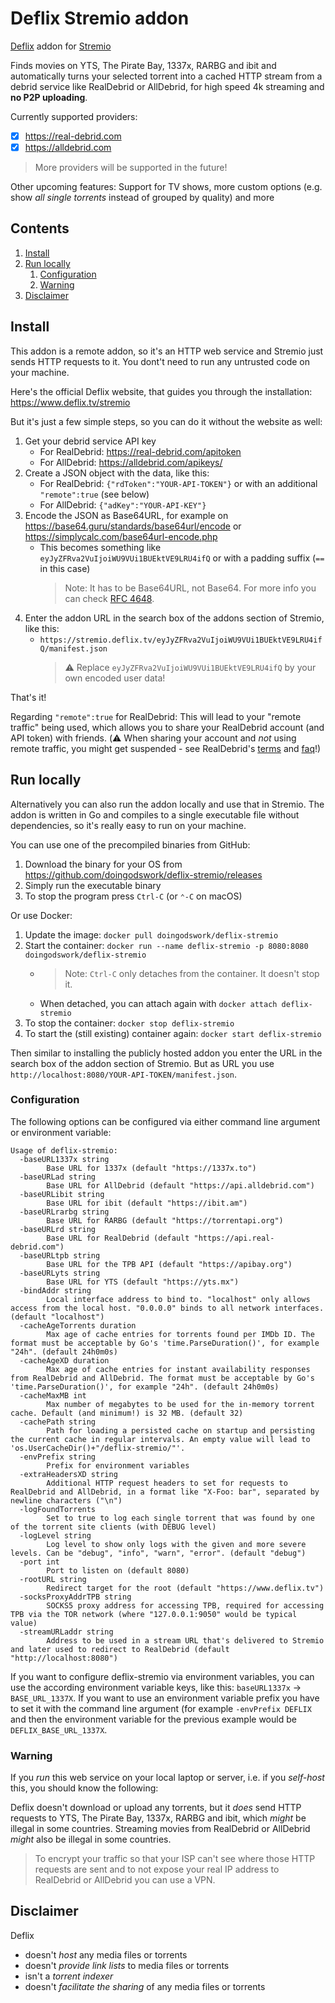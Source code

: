 Deflix Stremio addon
====================

[Deflix](https://www.deflix.tv) addon for [Stremio](https://stremio.com)

Finds movies on YTS, The Pirate Bay, 1337x, RARBG and ibit and automatically turns your selected torrent into a cached HTTP stream from a debrid service like RealDebrid or AllDebrid, for high speed 4k streaming and **no P2P uploading**.

Currently supported providers:

- [x] <https://real-debrid.com>
- [x] <https://alldebrid.com>

> More providers will be supported in the future!

Other upcoming features: Support for TV shows, more custom options (e.g. show *all single torrents* instead of grouped by quality) and more

Contents
--------

1. [Install](#install)
2. [Run locally](#run-locally)
   1. [Configuration](#configuration)
   2. [Warning](#warning)
3. [Disclaimer](#disclaimer)

Install
-------

This addon is a remote addon, so it's an HTTP web service and Stremio just sends HTTP requests to it. You dont't need to run any untrusted code on your machine.

Here's the official Deflix website, that guides you through the installation: <https://www.deflix.tv/stremio>

But it's just a few simple steps, so you can do it without the website as well:

1. Get your debrid service API key
   - For RealDebrid: <https://real-debrid.com/apitoken>
   - For AllDebrid: <https://alldebrid.com/apikeys/>
2. Create a JSON object with the data, like this:
   - For RealDebrid: `{"rdToken":"YOUR-API-TOKEN"}` or with an additional `"remote":true` (see below)
   - For AllDebrid: `{"adKey":"YOUR-API-KEY"}`
3. Encode the JSON as Base64URL, for example on <https://base64.guru/standards/base64url/encode> or <https://simplycalc.com/base64url-encode.php>
   - This becomes something like `eyJyZFRva2VuIjoiWU9VUi1BUEktVE9LRU4ifQ` or with a padding suffix (`==` in this case)  
     > Note: It has to be Base64URL, not Base64. For more info you can check [RFC 4648](https://tools.ietf.org/html/rfc4648#section-5).
4. Enter the addon URL in the search box of the addons section of Stremio, like this:
   - `https://stremio.deflix.tv/eyJyZFRva2VuIjoiWU9VUi1BUEktVE9LRU4ifQ/manifest.json`  
     > ⚠️ Replace `eyJyZFRva2VuIjoiWU9VUi1BUEktVE9LRU4ifQ` by your own encoded user data!

That's it!

Regarding `"remote":true` for RealDebrid: This will lead to your "remote traffic" being used, which allows you to share your RealDebrid account (and API token) with friends. (⚠️ When sharing your account and *not* using remote traffic, you might get suspended - see RealDebrid's [terms](https://real-debrid.com/terms) and [faq](https://real-debrid.com/faq)!)

Run locally
-----------

Alternatively you can also run the addon locally and use that in Stremio. The addon is written in Go and compiles to a single executable file without dependencies, so it's really easy to run on your machine.

You can use one of the precompiled binaries from GitHub:

1. Download the binary for your OS from <https://github.com/doingodswork/deflix-stremio/releases>
2. Simply run the executable binary
3. To stop the program press `Ctrl-C` (or `⌃-C` on macOS)

Or use Docker:

1. Update the image: `docker pull doingodswork/deflix-stremio`
2. Start the container: `docker run --name deflix-stremio -p 8080:8080 doingodswork/deflix-stremio`
   - > Note: `Ctrl-C` only detaches from the container. It doesn't stop it.
   - When detached, you can attach again with `docker attach deflix-stremio`
3. To stop the container: `docker stop deflix-stremio`
4. To start the (still existing) container again: `docker start deflix-stremio`

Then similar to installing the publicly hosted addon you enter the URL in the search box of the addon section of Stremio. But as URL you use `http://localhost:8080/YOUR-API-TOKEN/manifest.json`.

### Configuration

The following options can be configured via either command line argument or environment variable:

```text
Usage of deflix-stremio:
  -baseURL1337x string
        Base URL for 1337x (default "https://1337x.to")
  -baseURLad string
        Base URL for AllDebrid (default "https://api.alldebrid.com")
  -baseURLibit string
        Base URL for ibit (default "https://ibit.am")
  -baseURLrarbg string
        Base URL for RARBG (default "https://torrentapi.org")
  -baseURLrd string
        Base URL for RealDebrid (default "https://api.real-debrid.com")
  -baseURLtpb string
        Base URL for the TPB API (default "https://apibay.org")
  -baseURLyts string
        Base URL for YTS (default "https://yts.mx")
  -bindAddr string
        Local interface address to bind to. "localhost" only allows access from the local host. "0.0.0.0" binds to all network interfaces. (default "localhost")
  -cacheAgeTorrents duration
        Max age of cache entries for torrents found per IMDb ID. The format must be acceptable by Go's 'time.ParseDuration()', for example "24h". (default 24h0m0s)
  -cacheAgeXD duration
        Max age of cache entries for instant availability responses from RealDebrid and AllDebrid. The format must be acceptable by Go's 'time.ParseDuration()', for example "24h". (default 24h0m0s)
  -cacheMaxMB int
        Max number of megabytes to be used for the in-memory torrent cache. Default (and minimum!) is 32 MB. (default 32)
  -cachePath string
        Path for loading a persisted cache on startup and persisting the current cache in regular intervals. An empty value will lead to 'os.UserCacheDir()+"/deflix-stremio/"'.
  -envPrefix string
        Prefix for environment variables
  -extraHeadersXD string
        Additional HTTP request headers to set for requests to RealDebrid and AllDebrid, in a format like "X-Foo: bar", separated by newline characters ("\n")
  -logFoundTorrents
        Set to true to log each single torrent that was found by one of the torrent site clients (with DEBUG level)
  -logLevel string
        Log level to show only logs with the given and more severe levels. Can be "debug", "info", "warn", "error". (default "debug")
  -port int
        Port to listen on (default 8080)
  -rootURL string
        Redirect target for the root (default "https://www.deflix.tv")
  -socksProxyAddrTPB string
        SOCKS5 proxy address for accessing TPB, required for accessing TPB via the TOR network (where "127.0.0.1:9050" would be typical value)
  -streamURLaddr string
        Address to be used in a stream URL that's delivered to Stremio and later used to redirect to RealDebrid (default "http://localhost:8080")
```

If you want to configure deflix-stremio via environment variables, you can use the according environment variable keys, like this: `baseURL1337x` -> `BASE_URL_1337X`. If you want to use an environment variable prefix you have to set it with the command line argument (for example `-envPrefix DEFLIX` and then the environment variable for the previous example would be `DEFLIX_BASE_URL_1337X`.

### Warning

If you *run* this web service on your local laptop or server, i.e. if you *self-host* this, you should know the following:

Deflix doesn't download or upload any torrents, but it *does* send HTTP requests to YTS, The Pirate Bay, 1337x, RARBG and ibit, which *might* be illegal in some countries. Streaming movies from RealDebrid or AllDebrid *might* also be illegal in some countries.

> To encrypt your traffic so that your ISP can't see where those HTTP requests are sent and to not expose your real IP address to RealDebrid or AllDebrid you can use a VPN.

Disclaimer
----------

Deflix

- doesn't *host* any media files or torrents
- doesn't *provide link lists* to media files or torrents
- isn't a *torrent indexer*
- doesn't *facilitate the sharing* of any media files or torrents
